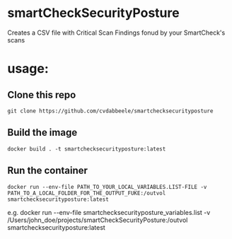 # smartCheckSecurityPosture
Creates a CSV file with Critical Scan Findings fonud by your SmartCheck's scans

# usage:
## Clone this repo
```
git clone https://github.com/cvdabbeele/smartchecksecurityposture
```

## Build the image
```
docker build . -t smartchecksecurityposture:latest 
```

## Run the container
```
docker run --env-file PATH_TO_YOUR_LOCAL_VARIABLES.LIST-FILE -v PATH_TO_A_LOCAL_FOLDER_FOR_THE_OUTPUT_FUKE:/outvol smartchecksecurityposture:latest
```

e.g. docker run --env-file smartchecksecurityposture_variables.list -v /Users/john_doe/projects/smartCheckSecurityPosture:/outvol smartchecksecurityposture:latest

